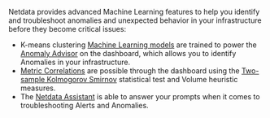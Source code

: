 

Netdata provides advanced Machine Learning features to help you identify and troubleshoot anomalies and unexpected behavior in your infrastructure before they become critical issues:

- K-means clustering [Machine Learning models](/docs/agent/src/ml) are trained to power the [Anomaly Advisor](/docs/dashboards-and-charts/anomaly-advisor-tab) on the dashboard, which allows you to identify Anomalies in your infrastructure.
- [Metric Correlations](/docs/agent/metric-correlations) are possible through the dashboard using the [Two-sample Kolmogorov Smirnov](https://en.wikipedia.org/wiki/Kolmogorov%E2%80%93Smirnov_test#Two-sample_Kolmogorov%E2%80%93Smirnov_test) statistical test and Volume heuristic measures.
- The [Netdata Assistant](/docs/agent/netdata-assistant) is able to answer your prompts when it comes to troubleshooting Alerts and Anomalies.
